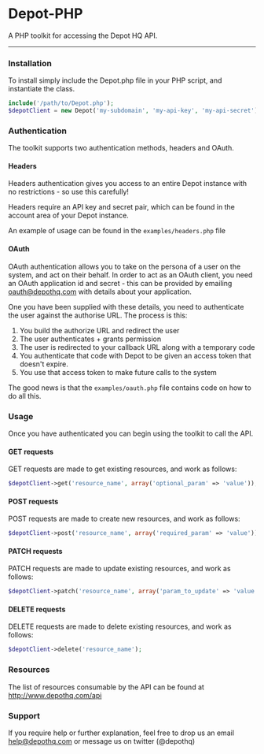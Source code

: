 # Depot-PHP 

A PHP toolkit for accessing the Depot HQ API.

--------------

### Installation

To install simply include the Depot.php file in your PHP script, and instantiate the class. 

```php
include('/path/to/Depot.php');
$depotClient = new Depot('my-subdomain', 'my-api-key', 'my-api-secret');
```

### Authentication
The toolkit supports two authentication methods, headers and OAuth.

#### Headers
Headers authentication gives you access to an entire Depot instance with no restrictions - so use this carefully! 

Headers require an API key and secret pair, which can be found in the account area of your Depot instance.

An example of usage can be found in the `examples/headers.php` file

#### OAuth
OAuth authentication allows you to take on the persona of a user on the system, and act on their behalf. In order to act as an OAuth client, you need an OAuth application id and secret - this can be provided by emailing oauth@depothq.com with details about your application.

One you have been supplied with these details, you need to authenticate the user against the authorise URL. The process is this:

1) You build the authorize URL and redirect the user
2) The user authenticates + grants permission
3) The user is redirected to your callback URL along with a temporary code
4) You authenticate that code with Depot to be given an access token that doesn't expire.
5) You use that access token to make future calls to the system

The good news is that the `examples/oauth.php` file contains code on how to do all this.

### Usage
Once you have authenticated you can begin using the toolkit to call the API.

#### GET requests
GET requests are made to get existing resources, and work as follows:

```php
$depotClient->get('resource_name', array('optional_param' => 'value'));
```

#### POST requests
POST requests are made to create new resources, and work as follows:

```php
$depotClient->post('resource_name', array('required_param' => 'value'));
```

#### PATCH requests
PATCH requests are made to update existing resources, and work as follows:

```php
$depotClient->patch('resource_name', array('param_to_update' => 'value'));
```

#### DELETE requests
DELETE requests are made to delete existing resources, and work as follows:

```php
$depotClient->delete('resource_name');
```


### Resources
The list of resources consumable by the API can be found at http://www.depothq.com/api

### Support
If you require help or further explanation, feel free to drop us an email help@depothq.com or message us on twitter (@depothq)